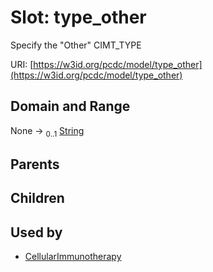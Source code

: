 
# Slot: type_other


Specify the "Other" CIMT_TYPE

URI: [https://w3id.org/pcdc/model/type_other](https://w3id.org/pcdc/model/type_other)


## Domain and Range

None &#8594;  <sub>0..1</sub> [String](types/String.md)

## Parents


## Children


## Used by

 * [CellularImmunotherapy](CellularImmunotherapy.md)
